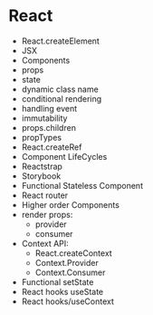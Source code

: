 # React
- React.createElement
- JSX
- Components
- props
- state
- dynamic class name
- conditional rendering
- handling event
- immutability
- props.children
- propTypes
- React.createRef
- Component LifeCycles
- Reactstrap
- Storybook
- Functional Stateless Component
- React router
- Higher order Components
- render props: 
  - provider
  - consumer
- Context API:
  - React.createContext
  - Context.Provider
  - Context.Consumer
- Functional setState
- React hooks useState
- React hooks/useContext

